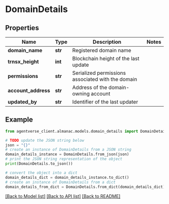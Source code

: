 # DomainDetails


## Properties

Name | Type | Description | Notes
------------ | ------------- | ------------- | -------------
**domain_name** | **str** | Registered domain name | 
**trnsx_height** | **int** | Blockchain height of the last update | 
**permissions** | **str** | Serialized permissions associated with the domain | 
**account_address** | **str** | Address of the domain-owning account | 
**updated_by** | **str** | Identifier of the last updater | 

## Example

```python
from agentverse_client.almanac.models.domain_details import DomainDetails

# TODO update the JSON string below
json = "{}"
# create an instance of DomainDetails from a JSON string
domain_details_instance = DomainDetails.from_json(json)
# print the JSON string representation of the object
print(DomainDetails.to_json())

# convert the object into a dict
domain_details_dict = domain_details_instance.to_dict()
# create an instance of DomainDetails from a dict
domain_details_from_dict = DomainDetails.from_dict(domain_details_dict)
```
[[Back to Model list]](../README.md#documentation-for-models) [[Back to API list]](../README.md#documentation-for-api-endpoints) [[Back to README]](../README.md)


